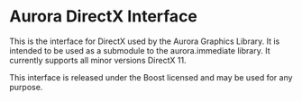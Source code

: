 Aurora DirectX Interface
========================

This is the interface for DirectX used by the Aurora Graphics Library. It is intended to be used as a submodule to the aurora.immediate library. It currently supports all minor versions DirectX 11.

This interface is released under the Boost licensed and may be used for any purpose.
